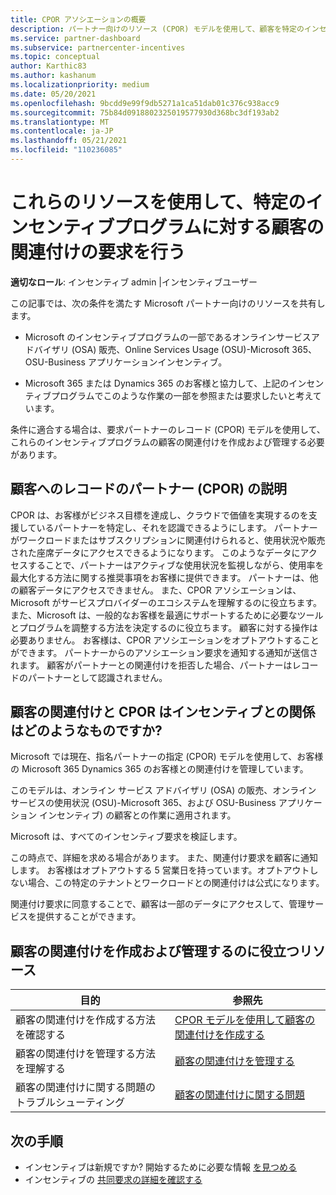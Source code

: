 ```yaml
---
title: CPOR アソシエーションの概要
description: パートナー向けのリソース (CPOR) モデルを使用して、顧客を特定のインセンティブプログラムに関連付ける必要があるパートナー向けのリソースについて説明します。
ms.service: partner-dashboard
ms.subservice: partnercenter-incentives
ms.topic: conceptual
author: Karthic83
ms.author: kashanum
ms.localizationpriority: medium
ms.date: 05/20/2021
ms.openlocfilehash: 9bcdd9e99f9db5271a1ca51dab01c376c938acc9
ms.sourcegitcommit: 75b84d0918802325019577930d368bc3df193ab2
ms.translationtype: MT
ms.contentlocale: ja-JP
ms.lasthandoff: 05/21/2021
ms.locfileid: "110236085"
---
```

# <a name="use-these-resources-to-make-customer-association-claims-for-specific-incentives-programs"></a>これらのリソースを使用して、特定のインセンティブプログラムに対する顧客の関連付けの要求を行う

**適切なロール**: インセンティブ admin |インセンティブユーザー

この記事では、次の条件を満たす Microsoft パートナー向けのリソースを共有します。

- Microsoft のインセンティブプログラムの一部であるオンラインサービスアドバイザリ (OSA) 販売、Online Services Usage (OSU)-Microsoft 365、OSU-Business アプリケーションインセンティブ。

- Microsoft 365 または Dynamics 365 のお客様と協力して、上記のインセンティブプログラムでこのような作業の一部を参照または要求したいと考えています。

条件に適合する場合は、要求パートナーのレコード (CPOR) モデルを使用して、これらのインセンティブプログラムの顧客の関連付けを作成および管理する必要があります。

## <a name="explaining-claiming-partner-of-record-cpor-to-customers"></a>顧客へのレコードのパートナー (CPOR) の説明

CPOR は、お客様がビジネス目標を達成し、クラウドで価値を実現するのを支援しているパートナーを特定し、それを認識できるようにします。 パートナーがワークロードまたはサブスクリプションに関連付けられると、使用状況や販売された座席データにアクセスできるようになります。 このようなデータにアクセスすることで、パートナーはアクティブな使用状況を監視しながら、使用率を最大化する方法に関する推奨事項をお客様に提供できます。 パートナーは、他の顧客データにアクセスできません。 また、CPOR アソシエーションは、Microsoft がサービスプロバイダーのエコシステムを理解するのに役立ちます。また、Microsoft は、一般的なお客様を最適にサポートするために必要なツールとプログラムを調整する方法を決定するのに役立ちます。 顧客に対する操作は必要ありません。 お客様は、CPOR アソシエーションをオプトアウトすることができます。 パートナーからのアソシエーション要求を通知する通知が送信されます。 顧客がパートナーとの関連付けを拒否した場合、パートナーはレコードのパートナーとして認識されません。

## <a name="how-do-customer-associations-and-cpor-relate-to-incentives"></a>顧客の関連付けと CPOR はインセンティブとの関係はどのようなものですか?

Microsoft では現在、指名パートナーの指定 (CPOR) モデルを使用して、お客様の Microsoft 365 Dynamics 365 のお客様との関連付けを管理しています。

このモデルは、オンライン サービス アドバイザリ (OSA) の販売、オンライン サービスの使用状況 (OSU)-Microsoft 365、および OSU-Business アプリケーション インセンティブ) の顧客との作業に適用されます。

Microsoft は、すべてのインセンティブ要求を検証します。

この時点で、詳細を求める場合があります。 また、関連付け要求を顧客に通知します。 お客様はオプトアウトする 5 営業日を持っています。オプトアウトしない場合、この特定のテナントとワークロードとの関連付けは公式になります。

関連付け要求に同意することで、顧客は一部のデータにアクセスして、管理サービスを提供することができます。 

## <a name="resources-to-help-you-create-and-manage-customer-associations"></a>顧客の関連付けを作成および管理するのに役立つリソース


|  **目的**  |  **参照先**  |
|--------------|-----------|
| 顧客の関連付けを作成する方法を確認する  | [CPOR モデルを使用して顧客の関連付けを作成する](submit-osa-claim.md)  |
|顧客の関連付けを管理する方法を理解する  | [顧客の関連付けを管理する](incentives-manage-customer-associations.md)  |
|顧客の関連付けに関する問題のトラブルシューティング  | [顧客の関連付けに関する問題](incentives-customer-association-issues.md)  |

## <a name="next-steps"></a>次の手順

- インセンティブは新規ですか? 開始するために必要な情報 [を見つめる](incentives-get-started-intro.md)
- インセンティブの [共同要求の詳細を確認する](claims-overview.md)
